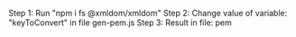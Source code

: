 Step 1: Run "npm i fs @xmldom/xmldom"
Step 2: Change value of variable: "keyToConvert" in file gen-pem.js
Step 3: Result in file: pem
